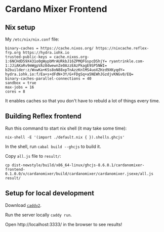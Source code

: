 # Cardano Mixer Frontend

## Nix setup

My `/etc/nix/nix.conf` file:

```
binary-caches = https://cache.nixos.org/ https://nixcache.reflex-frp.org https://hydra.iohk.io
trusted-public-keys = cache.nixos.org-1:6NCHdD59X431o0gWypbMrAURkbJ16ZPMQFGspcDShjY= ryantrinkle.com-1:JJiAKaRv9mWgpVAz8dwewnZe0AzzEAzPkagE9SP5NWI= b2builder:z/WvwKa+KSs8oN88xpTnAzzKnlMS4uoXZHzd9XKyqdY= hydra.iohk.io:f/Ea+s+dFdN+3Y/G+FDgSq+a5NEWhJGzdjvKNGv0/EQ=
binary-caches-parallel-connections = 40
sandbox = true
max-jobs = 16
cores = 8
```

It enables caches so that you don't have to rebuld a lot of things every time.

## Building Reflex frontend

Run this command to start nix shell (it may take some time):

```
nix-shell -E '(import ./default.nix { }).shells.ghcjs'
```

In the shell, run `cabal build --ghcjs` to build it.

Copy `all.js` file to `result/`:

```
cp dist-newstyle/build/x86_64-linux/ghcjs-8.6.0.1/cardanomixer-frontend-0.1.0.0/x/cardanomixer/build/cardanomixer/cardanomixer.jsexe/all.js result/
```

## Setup for local development

Download [`caddy2`](https://caddyserver.com/v2).

Run the server locally `caddy run`.

Open http://localhost:3333/ in the browser to see results!
